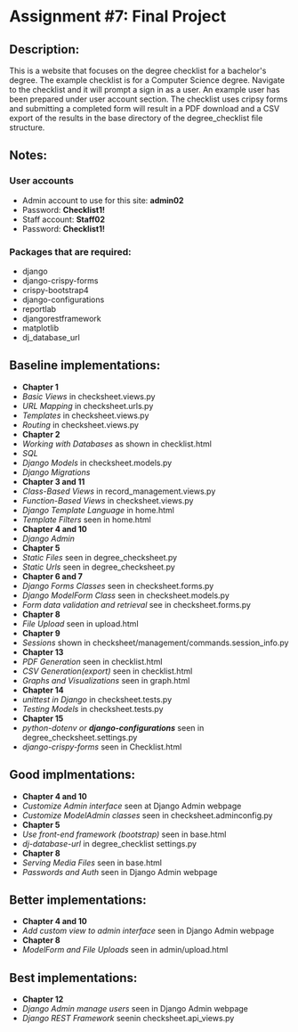 # Assignment #7: Final Project
## Description:
This is a website that focuses on the degree checklist for a bachelor's degree. The example checklist is for a Computer Science degree. 
Navigate to the checklist and it will prompt a sign in as a user. An example user has been prepared under user account section. The checklist uses cripsy forms and submitting a completed form will result in a PDF download and a CSV export of the results in the base directory of the degree_checklist file structure.
## Notes:
### User accounts
- Admin account to use for this site: **admin02**
- Password: **Checklist1!**
- Staff account: **Staff02**
- Password: **Checklist1!**

### Packages that are required:
- django
- django-crispy-forms
- crispy-bootstrap4
- django-configurations
- reportlab
- djangorestframework
- matplotlib
- dj_database_url
  
## Baseline implementations:
- **Chapter 1**
- *Basic Views* in checksheet.views.py
- *URL Mapping* in checksheet.urls.py
- *Templates* in checksheet.views.py
- *Routing* in checksheet.views.py
- **Chapter 2**
- *Working with Databases* as shown in checklist.html
- *SQL* 
- *Django Models* in checksheet.models.py
- *Django Migrations* 
- **Chapter 3 and 11**				
- *Class-Based Views*	in record_management.views.py		
- *Function-Based Views* in checksheet.views.py
- *Django Template Language* in home.html
- *Template Filters* seen in home.html		
- **Chapter 4 and 10**				
- *Django Admin*
- **Chapter 5**				
- *Static Files* seen in degree_checksheet.py		
- *Static Urls* seen in degree_checksheet.py			
- **Chapter 6 and 7**				
- *Django Forms Classes* seen in checksheet.forms.py
- *Django ModelForm Class* seen in checksheet.models.py
- *Form data validation and retrieval* see in checksheet.forms.py		
- **Chapter 8**
- *File Upload* seen in upload.html			
- **Chapter 9**
- *Sessions* shown in checksheet/management/commands.session_info.py
- **Chapter 13**
- *PDF Generation* seen in checklist.html
- *CSV Generation(export)* seen in checklist.html
- *Graphs and Visualizations* seen in graph.html
- **Chapter 14**
- *unittest in Django* in checksheet.tests.py
- *Testing Models* in checksheet.tests.py
- **Chapter 15**
- *python-dotenv or **django-configurations*** seen in degree_checksheet.settings.py
- *django-crispy-forms* seen in Checklist.html 	

## Good implmentations:
- **Chapter 4 and 10**
- *Customize Admin interface* seen at Django Admin webpage
- *Customize ModelAdmin classes* seen in checksheet.adminconfig.py
- **Chapter 5**
- *Use front-end framework (bootstrap)* seen in base.html
- *dj-database-url* in degree_checklist settings.py
- **Chapter 8**
- *Serving Media Files* seen in base.html
- *Passwords and Auth* seen in Django Admin webpage
## Better implementations:
- **Chapter 4 and 10**
- *Add custom view to admin interface* seen in Django Admin webpage
- **Chapter 8**
- *ModelForm and File Uploads* seen in admin/upload.html

## Best implementations:
- **Chapter 12**
- *Django Admin manage users* seen in Django Admin webpage
- *Django REST Framework* seenin checksheet.api_views.py
